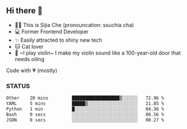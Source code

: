 ## Hi there 👋

- 🙋‍♀️ This is Sijia Che (pronouncation: ssuchia cha)
- 💻 Former Frontend Developer
- ✨ Easily attracted to shiny new tech
- 🐱 Cat lover
- 🌟 ~I play violin~ I make my violin sound like a 100-year-old door that needs oiling

Code with 💗 (mostly)

### STATUS
<!--START_SECTION:waka-->

```txt
Other    20 mins         ██████████████████▒░░░░░░   72.96 %
YAML     5 mins          █████▒░░░░░░░░░░░░░░░░░░░   21.85 %
Python   1 min           █░░░░░░░░░░░░░░░░░░░░░░░░   04.36 %
Bash     0 secs          ░░░░░░░░░░░░░░░░░░░░░░░░░   00.56 %
JSON     0 secs          ░░░░░░░░░░░░░░░░░░░░░░░░░   00.27 %
```

<!--END_SECTION:waka-->
